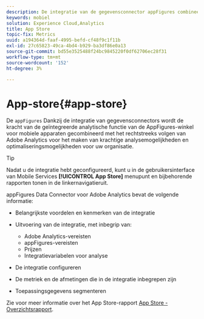 ```yaml
---
description: De integratie van de gegevensconnector appFigures combineert de kracht van de geïntegreerde analytische gegevens van de AppFigures-winkel voor mobiele apps en de directe tracering van Adobe Analytics voor apps om krachtige analysemogelijkheden en optimalisatiemogelijkheden voor uw organisatie te creëren.
keywords: mobiel
solution: Experience Cloud,Analytics
title: App Store
topic-fix: Metrics
uuid: a194364d-faaf-4995-befd-cf48f9c1f11b
exl-id: 27c65823-49ca-4bd4-b929-ba3df86e0a13
source-git-commit: bd55e3525488f24bc9845220f0df62706ec28f31
workflow-type: tm+mt
source-wordcount: '152'
ht-degree: 3%

---
```


# App-store{#app-store}

De `appFigures` Dankzij de integratie van gegevensconnectors wordt de kracht van de geïntegreerde analytische functie van de AppFigures-winkel voor mobiele apparaten gecombineerd met het rechtstreeks volgen van Adobe Analytics voor het maken van krachtige analysemogelijkheden en optimaliseringsmogelijkheden voor uw organisatie.

>[!TIP]
>
>Nadat u de integratie hebt geconfigureerd, kunt u in de gebruikersinterface van Mobile Services **[!UICONTROL App Store]** menupunt en bijbehorende rapporten tonen in de linkernavigatieruit.

appFigures Data Connector voor Adobe Analytics bevat de volgende informatie:

* Belangrijkste voordelen en kenmerken van de integratie
* Uitvoering van de integratie, met inbegrip van:

   * Adobe Analytics-vereisten
   * appFigures-vereisten
   * Prijzen
   * Integratievariabelen voor analyse

* De integratie configureren
* De metriek en de afmetingen die in de integratie inbegrepen zijn
* Toepassingsgegevens segmenteren

Zie voor meer informatie over het App Store-rapport [App Store - Overzichtsrapport](/help/using/usage/c-app-store-store-performance.md).
